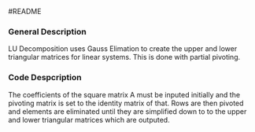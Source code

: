 #README 
### General Description 
LU Decomposition uses Gauss Elimation to create the upper and lower triangular matrices for linear systems. This is done with partial pivoting. 
### Code Despcription 
The coefficients of the square matrix A must be inputed initially and the pivoting matrix is set to the identity matrix of that. Rows are then pivoted and elements are eliminated until they are simplified down to to the upper and lower triangular matrices which are outputed. 
